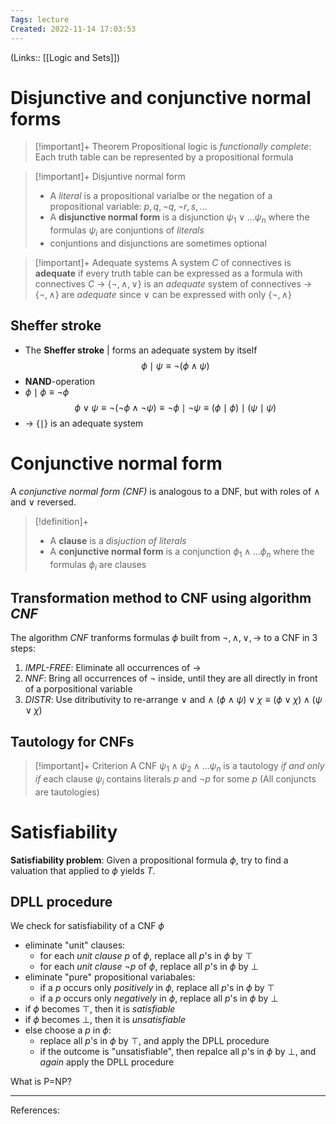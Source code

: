 ```yaml
---
Tags: lecture
Created: 2022-11-14 17:03:53
---
```

(Links:: [[Logic and Sets]])
# Disjunctive and conjunctive normal forms
> [!important]+ Theorem
> Propositional logic is *functionally complete*:
> Each truth table can be represented by a propositional formula

> [!important]+ Disjuntive normal form
> - A *literal* is a propositional varialbe or the negation of a propositional variable: $p,q,\lnot q, \lnot r,s,...$
> - A **disjunctive normal form** is a disjunction $\psi_1 \lor \dots \psi_n$ where the formulas $\psi_i$ are conjuntions of *literals*
> - conjuntions and disjunctions are sometimes optional

> [!important]+ Adequate systems
> A system *$C$* of connectives is **adequate** if every truth table can be expressed as a formula with connectives *$C$*
> -> $\{\lnot, \land, \lor\}$ is an *adequate* system of connectives
> -> $\{\lnot, \land\}$ are *adequate* since $\lor$ can be expressed with only $\{\lnot, \land\}$

## Sheffer stroke
- The **Sheffer stroke** $|$ forms an adequate system by itself
$$\phi \mid \psi \equiv \lnot (\phi \land \psi)$$
- **NAND**-operation
- $\phi \mid \phi \equiv \lnot \phi$
$$\phi \lor \psi \equiv \lnot(\lnot\phi\land\lnot\psi)\equiv\lnot\phi\mid\lnot\psi\equiv(\phi\mid\phi)\mid(\psi\mid\psi)$$
- -> $\{\mid\}$ is an adequate system
# Conjunctive normal form
A *conjunctive normal form (CNF)* is analogous to a DNF, but with roles of $\land$ and $\lor$ reversed.
> [!definition]+
> - A **clause** is a *disjuction of literals*
> - A **conjunctive normal form** is a conjunction $\phi_1 \land \dots \phi_n$ where the formulas $\phi_i$ are clauses

## Transformation method to CNF using algorithm *CNF*
The algorithm *CNF* tranforms formulas $\phi$ built from $\lnot,\land,\lor,\to$ to a CNF in 3 steps:
1. *IMPL-FREE*: Eliminate all occurrences of $\to$
2. *NNF*: Bring all occurrences of $\lnot$ inside, until they are all directly in front of a porpositional variable
3. *DISTR*: Use ditributivity to re-arrange $\lor$ and $\land$
   $(\phi\land\psi)\lor\chi \equiv(\phi\lor\chi)\land(\psi\lor\chi)$
   
## Tautology for CNFs
> [!important]+ Criterion
> A CNF $\psi_1\land\psi_2\land\dots\psi_n$ is a tautology *if and only if* each clause $\psi_i$ contains literals $p$ and $\lnot p$ for some $p$ (All conjuncts are tautologies)

# Satisfiability
**Satisfiability problem**: Given a propositional formula $\phi$, try to find a valuation that applied to $\phi$ yields *T*.
## DPLL procedure
We check for satisfiability of a CNF $\phi$
- eliminate "unit" clauses:
	- for each *unit clause* $p$ of $\phi$, replace all $p$'s in $\phi$ by $\top$
	- for each *unit clause* $\lnot p$ of $\phi$, replace all $p$'s in $\phi$ by $\bot$
- eliminate "pure" propositional variabales:
	- if a $p$ occurs only *positively* in $\phi$, replace all $p$'s in $\phi$ by $\top$
	- if a $p$ occurs only *negatively* in $\phi$, replace all $p$'s in $\phi$ by $\bot$
- if $\phi$ becomes $\top$, then it is *satisfiable*
- if $\phi$ becomes $\bot$, then it is *unsatisfiable*
- else choose a $p$ in $\phi$:
	- replace all $p$'s in $\phi$ by $\top$, and apply the DPLL procedure
	- if the outcome is "unsatisfiable", then repalce all $p$'s in $\phi$ by $\bot$, and *again* apply the DPLL procedure

What is P=NP?

---
References: